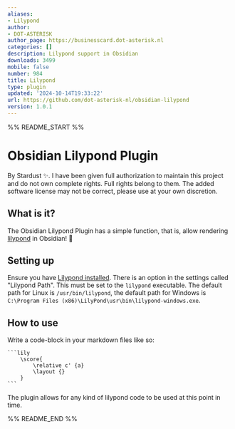 ```yaml
---
aliases:
- Lilypond
author:
- DOT-ASTERISK
author_page: https://businesscard.dot-asterisk.nl
categories: []
description: Lilypond support in Obsidian
downloads: 3499
mobile: false
number: 984
title: Lilypond
type: plugin
updated: '2024-10-14T19:33:22'
url: https://github.com/dot-asterisk-nl/obsidian-lilypond
version: 1.0.1
---
```


%% README_START %%

# Obsidian Lilypond Plugin

By Stardust ✨. I have been given full authorization to maintain this project and do not own complete rights. Full rights belong to them.
The added software license may not be correct, please use at your own discretion.

## What is it?

The Obsidian Lilypond Plugin has a simple function, that is, allow rendering [lilypond](https://en.wikipedia.org/wiki/LilyPond) in Obsidian! 🎵

## Setting up

Ensure you have [Lilypond installed](https://lilypond.org/). There is an option in the settings called "Lilypond Path".
This must be set to the `lilypond` executable. The default path for Linux is `/usr/bin/lilypond`, the default path for
Windows is `C:\Program Files (x86)\LilyPond\usr\bin\lilypond-windows.exe`.

## How to use

Write a code-block in your markdown files like so:

	```lily
		\score{
			\relative c' {a}
			\layout {}
		}
	```

The plugin allows for any kind of lilypond code to be used at this point in time.


%% README_END %%